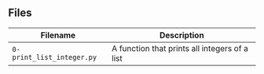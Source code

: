 
## Files
| Filename | Description |
| -------- | ----------- |
| `0-print_list_integer.py` | A function that prints all integers of a list
